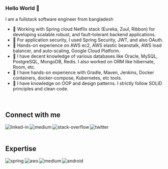 ### Hello World 👋
I am a fullstack software engineer from bangladesh
- 🔭 Working with Spring cloud Netflix stack (Eureka, Zuul, Ribbon) for developing scalable robust, and fault-tolerant backend applications.
- 🌱 For application security, I used Spring Security, JWT, and also OAuth.
- 🌱 Hands-on experience on AWS ec2, AWS elastic beanstalk, AWS load balancer, and auto-scaling, Google Cloud Platform.
- 🌱 I have decent knowledge of various databases like Oracle, MySQL, PostgreSQL, MongoDB, Redis. I also worked on ORM like hibernate, Room, etc.
- 🌱 I have hands-on experience with Gradle, Maven, Jenkins, Docker containers, docker-compose, Kubernetes, etc tools.
- 🌱 I have knowledge on OOP and design patterns. I strictly follow SOLID principles and clean code.
<br>

## Connect with me

[<img align="left" alt="linked-in" src="https://img.shields.io/badge/linkedin-%230077B5.svg?&style=for-the-badge&logo=linkedin&logoColor=white" />](https://www.linkedin.com/in/sajedulkarim/)

[<img align="left" alt="medium" src="https://img.shields.io/badge/medium-%2312100E.svg?&style=for-the-badge&logo=medium&logoColor=white" />](https://mesukcse08.medium.com/)

[<img align="left" alt="stack-overflow" src="https://img.shields.io/badge/stack%20overflow-FE7A16?logo=stack-overflow&logoColor=white&style=for-the-badge" />](https://stackoverflow.com/users/3073945/md-sajedul-karim)

[<img align="left" alt="twitter" src="https://img.shields.io/badge/twitter-%231DA1F2.svg?&style=for-the-badge&logo=twitter&logoColor=white" />](https://twitter.com/AhmedMesuk)
<br>
<br>
## Expertise

<img align="left" alt="spring" src="https://img.shields.io/badge/spring%20-%236DB33F.svg?&style=for-the-badge&logo=spring&logoColor=white" />
<img align="left" alt="aws" src="https://img.shields.io/badge/Amazon%20AWS-%23232F3E?logo=amazon-aws&logoColor=white&style=for-the-badge" />
<img align="left" alt="medium" src="https://img.shields.io/badge/postgres-%23316192.svg?&style=for-the-badge&logo=postgresql&logoColor=white" />
<img align="left" alt="android" src="https://img.shields.io/badge/Android-3DDC84?logo=android&logoColor=white&style=for-the-badge" />
<br>
<br>
